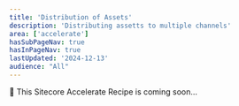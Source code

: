 ```yaml
---
title: 'Distribution of Assets'
description: 'Distributing assetts to multiple channels'
area: ['accelerate']
hasSubPageNav: true
hasInPageNav: true
lastUpdated: '2024-12-13'
audience: "All"
---
```


🚀 This Sitecore Accelerate Recipe is coming soon...